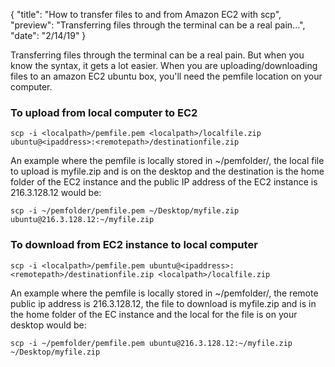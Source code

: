 {
  "title": "How to transfer files to and from Amazon EC2 with scp",
  "preview": "Transferring files through the terminal can be a real pain...",
  "date": "2/14/19"
}

Transferring files through the terminal can be a real pain.  But when you know the syntax, it gets a lot easier.  When you are uploading/downloading files to an amazon EC2 ubuntu box, you'll need the pemfile location on your computer.

### To upload from local computer to EC2

```scp -i <localpath>/pemfile.pem <localpath>/localfile.zip ubuntu@<ipaddress>:<remotepath>/destinationfile.zip```

An example where the pemfile is locally stored in ~/pemfolder/, the local file to upload is myfile.zip and is on the desktop and the destination is the home folder of the EC2 instance and the public IP address of the EC2 instance is 216.3.128.12 would be:

```scp -i ~/pemfolder/pemfile.pem ~/Desktop/myfile.zip ubuntu@216.3.128.12:~/myfile.zip```

### To download from EC2 instance to local computer

```scp -i <localpath>/pemfile.pem ubuntu@<ipaddress>:<remotepath>/destinationfile.zip <localpath>/localfile.zip```

An example where the pemfile is locally stored in ~/pemfolder/, the remote public ip address is 216.3.128.12, the file to download is myfile.zip and is in the home folder of the EC instance and the local for the file is on your desktop would be:

```scp -i ~/pemfolder/pemfile.pem ubuntu@216.3.128.12:~/myfile.zip ~/Desktop/myfile.zip```
